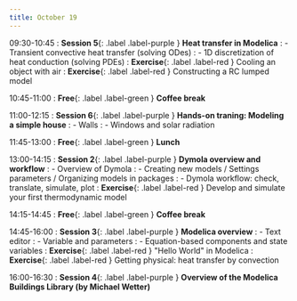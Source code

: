 ```yaml
---
title: October 19
---
```


09:30-10:45
: **Session 5**{: .label .label-purple } **Heat transfer in Modelica**
: - Transient convective heat transfer (solving ODes)
: - 1D discretization of heat conduction (solving PDEs)
: **Exercise**{: .label .label-red } Cooling an object with air
: **Exercise**{: .label .label-red } Constructing a RC lumped model

10:45-11:00 
: **Free**{: .label .label-green } **Coffee break**

11:00-12:15 
: **Session 6**{: .label .label-purple } **Hands-on traning: Modeling a simple house**
: - Walls
: - Windows and solar radiation

11:45-13:00 
: **Free**{: .label .label-green } **Lunch**

13:00-14:15 
: **Session 2**{: .label .label-purple } **Dymola overview and workflow**
: - Overview of Dymola
: - Creating new models / Settings parameters / Organizing models in packages
: - Dymola workflow: check, translate, simulate, plot
: **Exercise**{: .label .label-red } Develop and simulate your first thermodynamic model

14:15-14:45 
: **Free**{: .label .label-green } **Coffee break**

14:45-16:00 
: **Session 3**{: .label .label-purple } **Modelica overview**
: - Text editor
: - Variable and parameters
: - Equation-based components and state variables
: **Exercise**{: .label .label-red } "Hello World" in Modelica
: **Exercise**{: .label .label-red } Getting physical: heat transfer by convection

16:00-16:30 
: **Session 4**{: .label .label-purple } **Overview of the Modelica Buildings Library (by Michael Wetter)**

